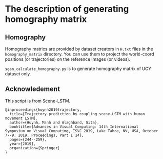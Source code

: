 # The description of generating homography matrix

## Homography
Homography matrics are provided by dataset creators in `H.txt` files in the `homography_matrix` directory. You can use them to project the world-coord positions (or trajectories) on the reference images (or videos).

`sgan_calculate_homography.py` is to generate homography matrix of UCY dataset only.

## Acknowledement
This script is from Scene-LSTM.

````
@inproceedings{huynh2019trajectory,
  title={Trajectory prediction by coupling scene-LSTM with human movement LSTM},
  author={Huynh, Manh and Alaghband, Gita},
  booktitle={Advances in Visual Computing: 14th International Symposium on Visual Computing, ISVC 2019, Lake Tahoe, NV, USA, October 7--9, 2019, Proceedings, Part I 14},
  pages={244--259},
  year={2019},
  organization={Springer}
}
````
